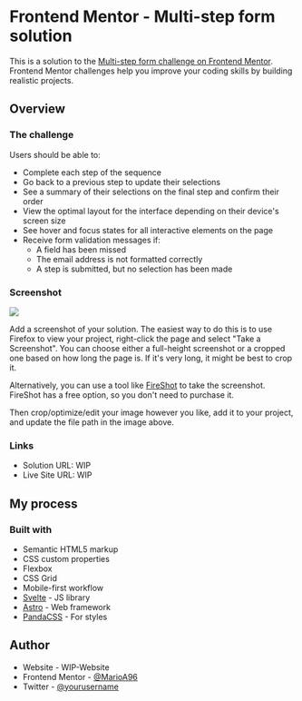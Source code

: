 # Frontend Mentor - Multi-step form solution

This is a solution to the [Multi-step form challenge on Frontend Mentor](https://www.frontendmentor.io/challenges/multistep-form-YVAnSdqQBJ). Frontend Mentor challenges help you improve your coding skills by building realistic projects. 

## Overview

### The challenge

Users should be able to:

- Complete each step of the sequence
- Go back to a previous step to update their selections
- See a summary of their selections on the final step and confirm their order
- View the optimal layout for the interface depending on their device's screen size
- See hover and focus states for all interactive elements on the page
- Receive form validation messages if:
  - A field has been missed
  - The email address is not formatted correctly
  - A step is submitted, but no selection has been made

### Screenshot

![](./screenshot.jpg)

Add a screenshot of your solution. The easiest way to do this is to use Firefox to view your project, right-click the page and select "Take a Screenshot". You can choose either a full-height screenshot or a cropped one based on how long the page is. If it's very long, it might be best to crop it.

Alternatively, you can use a tool like [FireShot](https://getfireshot.com/) to take the screenshot. FireShot has a free option, so you don't need to purchase it. 

Then crop/optimize/edit your image however you like, add it to your project, and update the file path in the image above.


### Links

- Solution URL: WIP
- Live Site URL: WIP

## My process

### Built with

- Semantic HTML5 markup
- CSS custom properties
- Flexbox
- CSS Grid
- Mobile-first workflow
- [Svelte](https://svelte.dev/docs/introduction) - JS library
- [Astro](https://docs.astro.build/en/getting-started/) - Web framework
- [PandaCSS](https://panda-css.com/docs/overview/getting-started) - For styles


## Author

- Website - WIP-Website
- Frontend Mentor - [@MarioA96](https://www.frontendmentor.io/profile/MarioA96)
- Twitter - [@yourusername](https://x.com/FewLines500)
